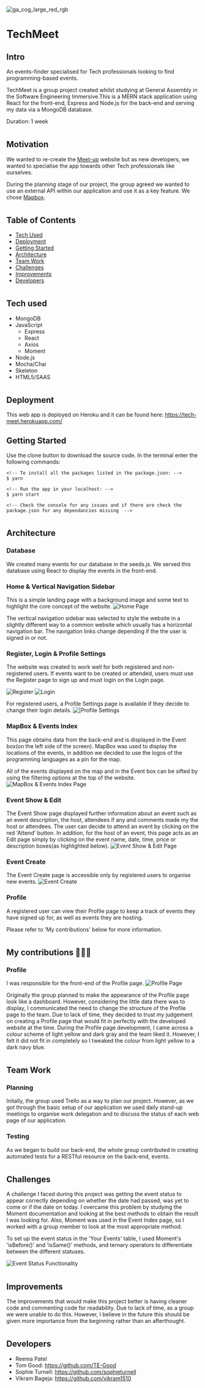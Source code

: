 ![ga_cog_large_red_rgb](https://cloud.githubusercontent.com/assets/40461/8183776/469f976e-1432-11e5-8199-6ac91363302b.png)

# TechMeet


## Intro
An events-finder specialised for Tech professionals looking to find programming-based events.

TechMeet is a group project created whilst studying at General Assembly in the Software Engineering Immersive.This is a MERN stack application using React for the front-end, Express and Node.js for the back-end and serving my data via a MongoDB database.

Duration: 1 week

#
## Motivation
We wanted to re-create the [Meet-up](https://www.meetup.com/) website but as new developers, we wanted to specialise the app towards other Tech professionals like ourselves.

During the planning stage of our project, the group agreed we wanted to use an external API within our application and use it as a key feature. We chose [Mapbox](https://www.mapbox.com/).


#
## Table of Contents
- [Tech Used](##tech-used)
- [Deployment](##deployment)
- [Getting Started](##getting-started)
- [Architecture](##architecture)
- [Team Work](##team-work)
- [Challenges](##challenges)
- [Improvements](##future-improvements)
- [Developers](##developers)


#
## Tech used
* MongoDB
* JavaScript
    * Express
    * React
    * Axios
    * Moment
* Node.js
* Mocha/Chai
* Skeleton
* HTML5/SAAS


#
## Deployment
This web app is deployed on Heroku and it can be found here: https://tech-meet.herokuapp.com/


## Getting Started
Use the clone button to download the source code. In the terminal enter the following commands:

```
<!-- To install all the packages listed in the package.json: -->
$ yarn

<!-- Run the app in your localhost: -->
$ yarn start

<!-- Check the console for any issues and if there are check the package.json for any dependancies missing  -->
```

#
## Architecture

### Database
We created many events for our database in the seeds.js. We served this database using React to display the events in the front-end.

### Home & Vertical Navigation Sidebar
This is a simple landing page with a background image and some text to highlight the core concept of the website.
![Home Page](screenshots/home.png)

The vertical navigation sidebar was selected to style the website in a slightly different way to a common website which usually has a horizontal navigation bar. The navigation links change depending if the the user is signed in or not.

### Register, Login & Profile Settings
The website was created to work well for both registered and non-registered users. If events want to be created or attended, users must use the Register page to sign up and must login on the Login page. 

![Register](screenshots/register.png)
![Login](screenshots/login.png)

For registered users, a Profile Settings page is available if they decide to change their login details.
![|Profile Settings](screenshots/profile-settings.png)


### MapBox & Events Index
This page obtains data from the back-end and is displayed in the Event box(on the left side of the screen). MapBox was used to display the locations of the events, in addition we decided to use the logos of the programming languages as a pin for the map.

All of the events displayed on the map and in the Event box can be sifted by using the filtering options at the top of the website.
![MapBox & Events Index Page](screenshots/map.png)


### Event Show & Edit
The Event Show page displayed further information about an event such as an event description, the host, attendees if any and comments made my the host or attendees. The user can decide to attend an event by clicking on the red 'Attend' button. In addition, for the host of an event, this page acts as an Edit page simply by clicking on the event name, date, time, price or description boxes(as highlighted below).
![Event Show & Edit Page](screenshots/event-show-edit.png)

### Event Create
The Event Create page is accessible only by registered users to organise new events.
![Event Create](screenshots/event-create.png)


### Profile
A registered user can view their Profile page to keep a track of events they have signed up for, as well as events they are hosting.

Please refer to 'My contributions' below for more information.


#
## My contributions 👩🏻‍💻
### Profile
I was responsible for the front-end of the Profile page.
![Profile Page](screenshots/profile.png)

Originally the group planned to make the appearance of the Profile page look like a dashboard. However, considering the little data there was to display, I communicated the need to change the structure of the Profile page to the team. Due to lack of time, they decided to trust my judgement on creating a Profile page that would fit in perfectly with the developed website at the time. During the Profile page development, I came across a colour scheme of light yellow and dark gray and the team liked it. However, I felt it did not fit in completely so I tweaked the colour from light yellow to a dark navy blue.


#
## Team Work
### Planning
Initally, the group used Trello as a way to plan our project. However, as we got through the basic setup of our application we used daily stand-up meetings to organise work delegation and to discuss the status of each web page of our application.


### Testing
As we began to build our back-end, the whole group contributed in creating automated tests for a RESTful resource on the back-end, events.

#
## Challenges
A challenge I faced during this project was getting the event status to appear correctly depending on whether the date had passed, was yet to come or if the date on today. I overcame this problem by studying the Moment documentation and looking at the best methods to obtain the result I was looking for. Also, Moment was used in the Event Index page, so I worked with a group member to look at the most appropriate method.

To set up the event status in the 'Your Events' table, I used Moment's 'isBefore()' and 'isSame()' methods, and ternary operators to differentiate between the different statuses.

![Event Status Functionality](screenshots/event-status-functionality.png)

#
## Improvements
The improvements that would make this project better is having cleaner code and commenting code for readability. Due to lack of time, as a group we were unable to do this. However, I believe in the future this should be given more importance from the beginning rather than an afterthought.

#
## Developers
- Reema Patel
- Tom Good: https://github.com/TE-Good
- Sophie Turnell: https://github.com/sophieturnell
- Vikram Bageja: https://github.com/vikram1510
